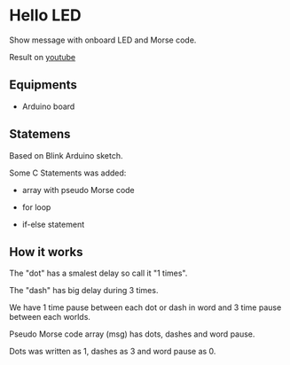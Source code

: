 # Hello LED

Show message with onboard LED and Morse code.

Result on [youtube](https://youtu.be/jcGyNiuIIEo)

## Equipments

- Arduino board

## Statemens
Based on Blink Arduino sketch.

Some C Statements was added:

- array with pseudo Morse code

- for loop

- if-else statement

## How it works

The "dot" has a smalest delay so call it "1 times".

The "dash" has big delay during 3 times.

We have 1 time pause between each dot or dash in word and 3 time pause between each worlds.

Pseudo Morse code array (msg) has dots, dashes and word pause.

Dots was written as 1, dashes as 3 and word pause as 0.

